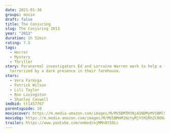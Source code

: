 ```yaml
---
date: 2021-01-30
groups: movie
draft: false
title: The Conjuring
slug: The Conjuring 2013
year: "2013"
duration: 1h 52min
rating: 7.5
tags:
  - Horror
  - Mystery
  - Thriller
story: Paranormal investigators Ed and Lorraine Warren work to help a family
  terrorized by a dark presence in their farmhouse.
stars:
  - Vera Farmiga
  - Patrick Wilson
  - Lili Taylor
  - Ron Livingston
  - Shanley Caswell
imdbid: tt1457767
parentsguide: 18
moviecover: https://m.media-amazon.com/images/M/MV5BMTM3NjA1NDMyMV5BMl5BanBnXkFtZTcwMDQzNDMzOQ@@._V1_FMjpg_UX1200_.jpg
moviebg: https://m.media-amazon.com/images/M/MV5BMmM1NzYyMjYtM2RhZC00NzU0LWJkY2MtYzZjMmU5ZmM2ZGEzXkEyXkFqcGdeQXVyMTk5MjkzMjU@._V1_FMjpg_UX1280_.jpg
trailer: https://www.youtube.com/embed/ejMMn0t58Lc
---
```

